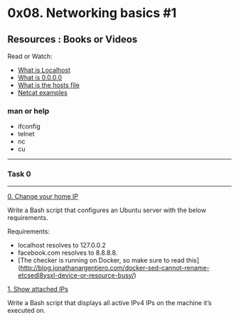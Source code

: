 # 0x08. Networking basics #1


## Resources : Books or Videos
Read or Watch:
* [What is Localhost](https://en.wikipedia.org/wiki/Localhost)
* [What is 0.0.0.0](https://en.wikipedia.org/wiki/0.0.0.0)
* [What is the hosts file](https://www.makeuseof.com/tag/modify-manage-hosts-file-linux/)
* [Netcat examples](https://www.thegeekstuff.com/2012/04/nc-command-examples/)

### man or help
* ifconfig
* telnet
* nc
* cu
---
### Task 0
---
[0. Change your home IP](https://github.com/Amadu-Sesay/alx-system_engineering-devops/blob/master/0x08-networking_basics_2/0-change_your_home_IP)

Write a Bash script that configures an Ubuntu server with the below requirements.

Requirements:
- localhost resolves to 127.0.0.2
- facebook.com resolves to 8.8.8.8.
- [The checker is running on Docker, so make sure to read this] (http://blog.jonathanargentiero.com/docker-sed-cannot-rename-etcsedl8ysxl-device-or-resource-busy/)

[1. Show attached IPs](https://github.com/Amadu-Sesay/alx-system_engineering-devops/blob/master/0x08-networking_basics_2/1-show_attached_IPs)

Write a Bash script that displays all active IPv4 IPs on the machine it’s executed on.
